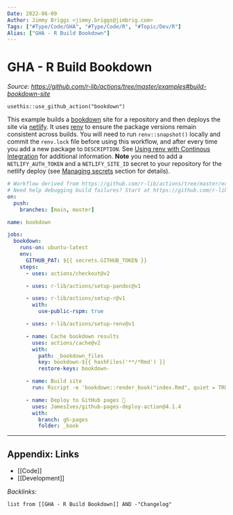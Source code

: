 ```yaml
---
Date: 2022-06-09
Author: Jimmy Briggs <jimmy.briggs@jimbrig.com>
Tags: ["#Type/Code/GHA", "#Type/Code/R", "#Topic/Dev/R"]
Alias: ["GHA - R Build Bookdown"]
---
```


# GHA - R Build Bookdown

*Source: https://github.com/r-lib/actions/tree/master/examples#build-bookdown-site*

`usethis::use_github_action("bookdown")`

This example builds a [bookdown](https://bookdown.org) site for a repository and then deploys the site via [netlify](https://www.netlify.com/). It uses [renv](https://rstudio.github.io/renv/) to ensure the package versions remain consistent across builds. You will need to run `renv::snapshot()` locally and commit the `renv.lock` file before using this workflow, and after every time you add a new package to `DESCRIPTION`. See [Using renv with Continous Integration](https://rstudio.github.io/renv/articles/ci.html) for additional information. **Note** you need to add a `NETLIFY_AUTH_TOKEN` and a `NETLIFY_SITE_ID` secret to your repository for the netlify deploy (see [Managing secrets](https://github.com/r-lib/actions/tree/master/examples#managing-secrets) section for details).

```yaml
# Workflow derived from https://github.com/r-lib/actions/tree/master/examples
# Need help debugging build failures? Start at https://github.com/r-lib/actions#where-to-find-help
on:
  push:
    branches: [main, master]

name: bookdown

jobs:
  bookdown:
    runs-on: ubuntu-latest
    env:
      GITHUB_PAT: ${{ secrets.GITHUB_TOKEN }}
    steps:
      - uses: actions/checkout@v2

      - uses: r-lib/actions/setup-pandoc@v1

      - uses: r-lib/actions/setup-r@v1
        with:
          use-public-rspm: true

      - uses: r-lib/actions/setup-renv@v1

      - name: Cache bookdown results
        uses: actions/cache@v2
        with:
          path: _bookdown_files
          key: bookdown-${{ hashFiles('**/*Rmd') }}
          restore-keys: bookdown-

      - name: Build site
        run: Rscript -e 'bookdown::render_book("index.Rmd", quiet = TRUE)'

      - name: Deploy to GitHub pages 🚀
        uses: JamesIves/github-pages-deploy-action@4.1.4
        with:
          branch: gh-pages
          folder: _book
```

***

## Appendix: Links

- [[Code]]
- [[Development]]

*Backlinks:*

```dataview
list from [[GHA - R Build Bookdown]] AND -"Changelog"
```